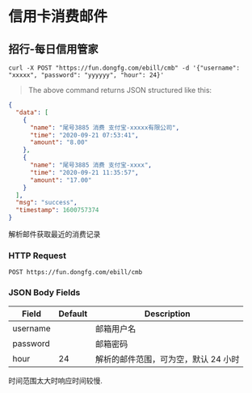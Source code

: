 # 信用卡消费邮件

## 招行-每日信用管家

```shell
curl -X POST "https://fun.dongfg.com/ebill/cmb" -d '{"username": "xxxxx", "password": "yyyyyy", "hour": 24}'
```

> The above command returns JSON structured like this:

```json
{
  "data": [
    {
      "name": "尾号3885 消费 支付宝-xxxxx有限公司",
      "time": "2020-09-21 07:53:41",
      "amount": "8.00"
    },
    {
      "name": "尾号3885 消费 支付宝-xxxx",
      "time": "2020-09-21 11:35:57",
      "amount": "17.00"
    }
  ],
  "msg": "success",
  "timestamp": 1600757374
}
```

解析邮件获取最近的消费记录

### HTTP Request

`POST https://fun.dongfg.com/ebill/cmb`

### JSON Body Fields

| Field    | Default | Description                          |
| -------- | ------- | ------------------------------------ |
| username |         | 邮箱用户名                           |
| password |         | 邮箱密码                             |
| hour     | 24      | 解析的邮件范围，可为空，默认 24 小时 |

<aside class="warning">时间范围太大时响应时间较慢.</aside>

